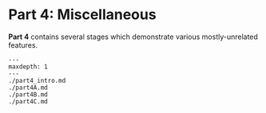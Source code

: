 
# Part 4: Miscellaneous

**Part 4** contains several stages which demonstrate various mostly-unrelated
features.

```{toctree}
---
maxdepth: 1
---
./part4_intro.md
./part4A.md
./part4B.md
./part4C.md
```

